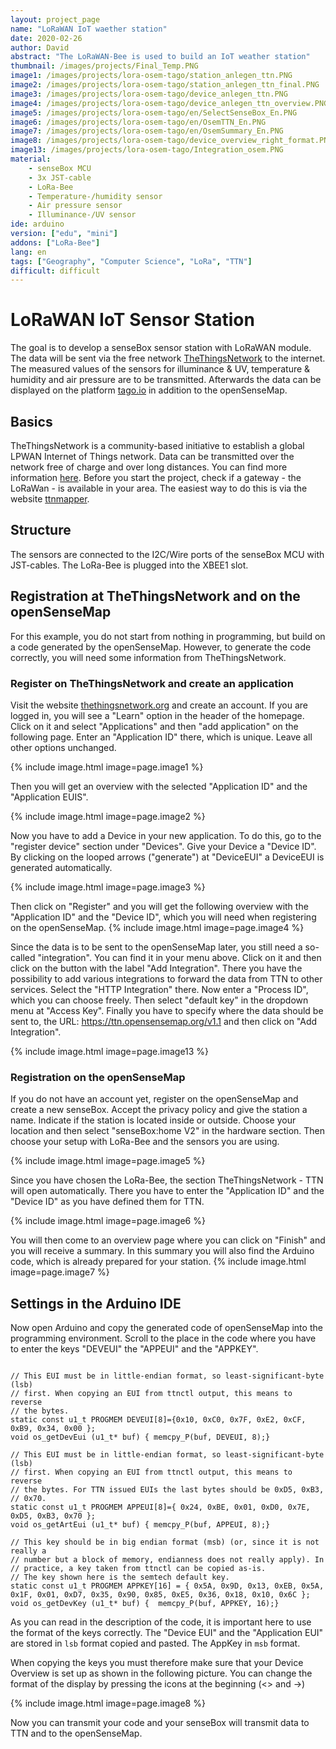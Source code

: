 ```yaml
---
layout: project_page
name: "LoRaWAN IoT waether station"
date: 2020-02-26
author: David
abstract: "The LoRaWAN-Bee is used to build an IoT weather station"
thumbnail: /images/projects/Final_Temp.PNG
image1: /images/projects/lora-osem-tago/station_anlegen_ttn.PNG
image2: /images/projects/lora-osem-tago/station_anlegen_ttn_final.PNG
image3: /images/projects/lora-osem-tago/device_anlegen_ttn.PNG
image4: /images/projects/lora-osem-tago/device_anlegen_ttn_overview.PNG
image5: /images/projects/lora-osem-tago/en/SelectSenseBox_En.PNG
image6: /images/projects/lora-osem-tago/en/OsemTTN_En.PNG
image7: /images/projects/lora-osem-tago/en/OsemSummary_En.PNG
image8: /images/projects/lora-osem-tago/device_overview_right_format.PNG
image13: /images/projects/lora-osem-tago/Integration_osem.PNG
material:
    - senseBox MCU
    - 3x JST-cable 
    - LoRa-Bee
    - Temperature-/humidity sensor
    - Air pressure sensor
    - Illuminance-/UV sensor
ide: arduino  
version: ["edu", "mini"]
addons: ["LoRa-Bee"]  
lang: en
tags: ["Geography", "Computer Science", "LoRa", "TTN"]
difficult: difficult
---
```

# LoRaWAN IoT Sensor Station

The goal is to develop a senseBox sensor station with LoRaWAN module. The data will be sent via the free network [TheThingsNetwork](https://www.thethingsnetwork.org/) to the internet.
The measured values of the sensors for illuminance & UV, temperature & humidity and air pressure are to be transmitted. Afterwards the data can be displayed on the platform [tago.io](https://tago.io/) in addition to the openSenseMap.


## Basics
TheThingsNetwork is a community-based initiative to establish a global LPWAN Internet of Things network. Data can be transmitted over the network free of charge and over long distances. You can find more information [here](https://de.wikipedia.org/wiki/The_Things_Network). Before you start the project, check if a gateway - the LoRaWan - is available in your area. The easiest way to do this is via the website [ttnmapper](https://ttnmapper.org/). 

## Structure
The sensors are connected to the I2C/Wire ports of the senseBox MCU with JST-cables. The LoRa-Bee is plugged into the XBEE1 slot.

## Registration at TheThingsNetwork and on the openSenseMap

For this example, you do not start from nothing in programming, but build on a code generated by the openSenseMap. However, to generate the code correctly, you will need some information from TheThingsNetwork.

### Register on TheThingsNetwork and create an application

Visit the website [thethingsnetwork.org](https://www.thethingsnetwork.org/) and create an account. If you are logged in, you will see a "Learn" option in the header of the homepage. Click on it and select "Applications" and then "add application" on the following page. Enter an "Application ID" there, which is unique. Leave all other options unchanged.

{% include image.html image=page.image1 %}

Then you will get an overview with the selected "Application ID" and the "Application EUIS". 

{% include image.html image=page.image2 %}

Now you have to add a Device in your new application. To do this, go to the "register device" section under "Devices". Give your Device a "Device ID". By clicking on the looped arrows ("generate") at "DeviceEUI" a DeviceEUI is generated automatically.

{% include image.html image=page.image3 %}

Then click on "Register" and you will get the following overview with the "Application ID" and the "Device ID", which you will need when registering on the openSenseMap.
{% include image.html image=page.image4 %}

Since the data is to be sent to the openSenseMap later, you still need a so-called "integration". You can find it in your menu above. Click on it and then click on the button with the label "Add Integration". There you have the possibility to add various integrations to forward the data from TTN to other services. Select the "HTTP Integration" there. Now enter a "Process ID", which you can choose freely. Then select "default key" in the dropdown menu at "Access Key". Finally you have to specify where the data should be sent to, the URL: https://ttn.opensensemap.org/v1.1 and then click on "Add Integration".

{% include image.html image=page.image13 %}


### Registration on the openSenseMap

If you do not have an account yet, register on the openSenseMap and create a new senseBox. Accept the privacy policy and give the station a name. Indicate if the station is located inside or outside. Choose your location and then select "senseBox:home V2" in the hardware section. Then choose your setup with LoRa-Bee and the sensors you are using.

{% include image.html image=page.image5 %}

Since you have chosen the LoRa-Bee, the section TheThingsNetwork - TTN will open automatically. There you have to enter the "Application ID" and the "Device ID" as you have defined them for TTN.

{% include image.html image=page.image6 %}

You will then come to an overview page where you can click on "Finish" and you will receive a summary. In this summary you will also find the Arduino code, which is already prepared for your station.
{% include image.html image=page.image7 %}

## Settings in the Arduino IDE

Now open Arduino and copy the generated code of openSenseMap into the programming environment. Scroll to the place in the code where you have to enter the keys "DEVEUI" the "APPEUI" and the "APPKEY". 

```arduino

// This EUI must be in little-endian format, so least-significant-byte (lsb)
// first. When copying an EUI from ttnctl output, this means to reverse
// the bytes.
static const u1_t PROGMEM DEVEUI[8]={0x10, 0xC0, 0x7F, 0xE2, 0xCF, 0xB9, 0x34, 0x00 };
void os_getDevEui (u1_t* buf) { memcpy_P(buf, DEVEUI, 8);}

// This EUI must be in little-endian format, so least-significant-byte (lsb)
// first. When copying an EUI from ttnctl output, this means to reverse
// the bytes. For TTN issued EUIs the last bytes should be 0xD5, 0xB3,
// 0x70.
static const u1_t PROGMEM APPEUI[8]={ 0x24, 0xBE, 0x01, 0xD0, 0x7E, 0xD5, 0xB3, 0x70 };
void os_getArtEui (u1_t* buf) { memcpy_P(buf, APPEUI, 8);}

// This key should be in big endian format (msb) (or, since it is not really a
// number but a block of memory, endianness does not really apply). In
// practice, a key taken from ttnctl can be copied as-is.
// The key shown here is the semtech default key.
static const u1_t PROGMEM APPKEY[16] = { 0x5A, 0x9D, 0x13, 0xEB, 0x5A, 0x1F, 0x01, 0xD7, 0x35, 0x90, 0x85, 0xE5, 0x36, 0x18, 0x10, 0x6C };
void os_getDevKey (u1_t* buf) {  memcpy_P(buf, APPKEY, 16);}

```

As you can read in the description of the code, it is important here to use the format of the keys correctly. The "Device EUI" and the "Application EUI" are stored in 
``lsb`` format copied and pasted. The AppKey in ``msb`` format. 

When copying the keys you must therefore make sure that your Device Overview is set up as shown in the following picture. You can change the format of the display by pressing the icons at the beginning (<> and ->)

{% include image.html image=page.image8 %}


Now you can transmit your code and your senseBox will transmit data to TTN and to the openSenseMap.
